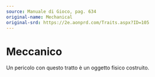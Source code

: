 ```yaml
---
source: Manuale di Gioco, pag. 634
original-name: Mechanical
original-srd: https://2e.aonprd.com/Traits.aspx?ID=105
---
```


# Meccanico

Un pericolo con questo tratto è un oggetto fisico costruito.
